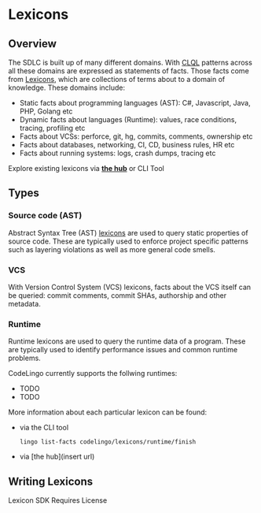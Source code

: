 # Lexicons
## Overview

The SDLC is built up of many different domains. With [CLQL](clql.md) patterns across all these domains are expressed as statements of facts. Those facts come from [Lexicons](concepts/lexicons.md), which are collections of terms about to a domain of knowledge. These domains include:
 
- Static facts about programming languages (AST): C#, Javascript, Java, PHP, Golang etc
- Dynamic facts about languages (Runtime): values, race conditions, tracing, profiling etc
- Facts about VCSs: perforce, git, hg, commits, comments, ownership etc
- Facts about databases, networking, CI, CD, business rules, HR etc
- Facts about running systems: logs, crash dumps, tracing etc

Explore existing lexicons via **[the hub](hub_url)** or CLI Tool

## Types
### Source code (AST)

Abstract Syntax Tree (AST) [lexicons](/lexicons) are used to query static properties of source code. These are typically used to enforce project specific patterns such as layering violations as well as more general code smells.

### VCS

With Version Control System (VCS) lexicons, facts about the VCS itself can be queried: commit comments, commit SHAs, authorship and other metadata.

### Runtime


Runtime lexicons are used to query the runtime data of a program. These are typically used to identify performance issues and common runtime problems.

CodeLingo currently supports the follwing runtimes:
- TODO
- TODO

More information about each particular lexicon can be found:

* via the CLI tool


   `lingo list-facts codelingo/lexicons/runtime/finish`

* via [the hub](insert url)

## Writing Lexicons

Lexicon SDK Requires License

